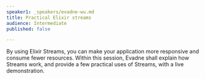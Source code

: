 ```yaml
---
speaker1: _speakers/evadne-wu.md
title: Practical Elixir streams
audience: Intermediate
published: false

---
```

<p>By using Elixir Streams, you can make your application more responsive and consume fewer resources. Within this session, Evadne shall explain how Streams work, and provide a few practical uses of Streams, with a live demonstration.</p>
